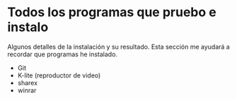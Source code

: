 # Todos los programas que pruebo e instalo

Algunos detalles de la instalación y su resultado. Esta sección me ayudará a recordar que programas he instalado.

- Git
- K-lite (reproductor de video)
- sharex
- winrar
